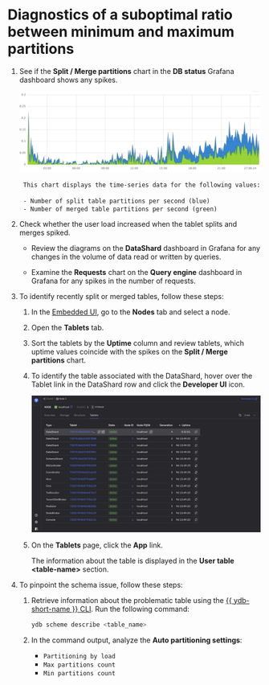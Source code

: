 # Diagnostics of a suboptimal ratio between minimum and maximum partitions

1. See if the **Split / Merge partitions** chart in the **DB status** Grafana dashboard shows any spikes.

    ![](../_assets/splits-merges.png)

        This chart displays the time-series data for the following values:

        - Number of split table partitions per second (blue)
        - Number of merged table partitions per second (green)

1. Check whether the user load increased when the tablet splits and merges spiked.

    <!-- TODO: Add user load charts -->

    - Review the diagrams on the **DataShard** dashboard in Grafana for any changes in the volume of data read or written by queries.

    - Examine the **Requests** chart on the **Query engine** dashboard in Grafana for any spikes in the number of requests.

1. To identify recently split or merged tables, follow these steps:

    1. In the [Embedded UI](../../../../../reference/embedded-ui/index.md), go to the **Nodes** tab and select a node.

    1. Open the **Tablets** tab.

    1. Sort the tablets by the **Uptime** column and review tablets, which uptime values coincide with the spikes on the **Split / Merge partitions** chart.

    1. To identify the table associated with the DataShard, hover over the Tablet link in the DataShard row and click the **Developer UI** icon.

        ![](../_assets/splits-merges-tablets-devui.png)

    1. On the **Tablets** page, click the **App** link.

        The information about the table is displayed in the **User table \<table-name\>** section.

1. To pinpoint the schema issue, follow these steps:

    1. Retrieve information about the problematic table using the [{{ ydb-short-name }} CLI](../../../../../reference/ydb-cli/index.md). Run the following command:

        ```bash
        ydb scheme describe <table_name>
        ```

    1. In the command output, analyze the **Auto partitioning settings**:

        * `Partitioning by load`
        * `Max partitions count`
        * `Min partitions count`

